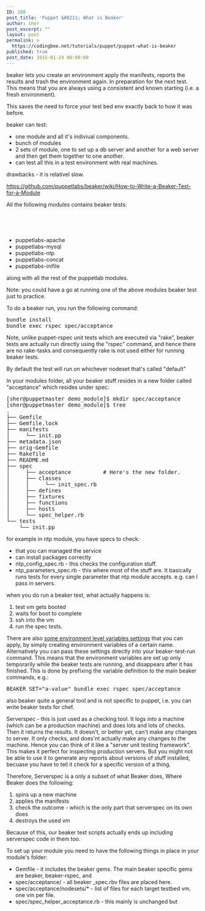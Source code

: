 ```yaml
---
ID: 280
post_title: 'Puppet &#8211; What is Beaker'
author: sher
post_excerpt: ""
layout: post
permalink: >
  https://codingbee.net/tutorials/puppet/puppet-what-is-beaker
published: true
post_date: 2015-01-24 00:00:00
---
```

beaker lets you create an environment apply the manifests, reports the results and trash the environment again. In preparation for the next test. This means that you are always using a consistent and known starting (i.e. a fresh environment).

This saves the need to force your test bed env exactly back to how it was before.

beaker can test:
- one module and all it's indiviual components.
- bunch of modules
- 2 sets of module, one to set up a db server and another for a web server and then get them together to one another.
- can test all this in a test environment with real machines.

drawbacks - it is relativel slow.

https://github.com/puppetlabs/beaker/wiki/How-to-Write-a-Beaker-Test-for-a-Module

All the following modules contains beaker tests:

&nbsp;

&nbsp;
<ul>
	<li>puppetlabs-apache</li>
	<li>puppetlabs-mysql</li>
	<li>puppetlabs-ntp</li>
	<li>puppetlabs-concat</li>
	<li>puppetlabs-inifile</li>
</ul>

along with all the rest of the puppetlab modules. 

Note: you could have a go at running one of the above modules beaker test just to practice. 

To do a beaker run, you run the following command:

<pre>
bundle install
bundle exec rspec spec/acceptance</pre>
</pre>

Note, unlike puppet-rspec unit tests which are executed via "rake", beaker tests are actually run directly using the "rspec" command, and hence there are no rake-tasks and consequently rake is not used either for running beaker tests.  


By default the test will run on whichever nodeset that's called "default"


In your modules folder, all your beaker stuff resides in a new folder called "acceptance" which resides under spec:

<pre>
[sher@puppetmaster demo_module]$ mkdir spec/acceptance
[sher@puppetmaster demo_module]$ tree
.
├── Gemfile
├── Gemfile.lock
├── manifests
│     └── init.pp
├── metadata.json
├── orig-Gemfile
├── Rakefile
├── README.md
├── spec
│     ├── acceptance          # Here's the new folder. 
│     ├── classes
│     │     └── init_spec.rb
│     ├── defines
│     ├── fixtures
│     ├── functions
│     ├── hosts
│     └── spec_helper.rb
└── tests
    └── init.pp
</pre>





for example in ntp module, you have specs to check:

- that you can managed the service
- can install packages correctly
- ntp_config_spec.rb - this checks the configuration stuff. 
- ntp_parameters_spec.rb - this where most of the stuff are. It basically runs tests for every single parameter that ntp module accepts. e.g. can I pass in servers. 




when you do run a beaker test, what actually happens is:

<ol>
	<li>test vm gets booted</li>
	<li>waits for boot to complete</li>
	<li>ssh into the vm</li>
	<li>run the spec tests. </li>
</ol>


There are also <a href="https://github.com/puppetlabs/beaker/wiki/How-to-Write-a-Beaker-Test-for-a-Module#supported-env-variables">some environment level variables settings</a> that you can apply, by simply creating environment variables of a certain name. Alternatively you can pass these settings directly into your beaker-test-run command. This means that the environment variables are set up only temporarily while the beaker tests are running, and disappears after it has finished. This is done by prefixing the variable definition to the main beaker commands, e.g.:


<pre>
BEAKER_SET="a-value" bundle exec rspec spec/acceptance 
</pre>




also beaker quite a general tool and is not specific to puppet, i.e. you can write beaker tests for chef. 




Serverspec - this is just used as a checking tool. It logs into a machine (which can be a production machine) and does lots and lots of checks. Then it returns the results. It doesn't, or better yet, can't make any changes to server. It only checks, and does'nt actually make any changes to the machine. Hence you can think of it like a "server unit testing framework". This makes it perfect for inspecting production servers. But you might not be able to use it to generate any reports about versions of stuff installed, becuase you have to tell it check for a specific version of a thing. 

Therefore, Serverspec is a only a subset of what Beaker does, Where Beaker does the following:

<ol>
	<li>spins up a new machine</li>
	<li>applies the manifests</li>
	<li>check the outcome - which is the only part that serverspec on its own does</li>
	<li>destroys the used vm</li>
</ol>

Because of this, our beaker test scripts actually ends up including serverspec code in them too.  



To set up your module you need to have the following things in place in your module's folder:

<ul>
	<li>Gemfile - it includes the beaker gems. The main beaker specific gems are beaker, beaker-rspec, and </li>
	<li>spec/acceptance/  -  all beaker _spec.rbv files are placed here. </li>
	<li>spec/acceptance/nodesets/*  - list of files for each target testbed vm. one vm per file.</li>
	<li>spec/spec_helper_acceptance.rb - this mainly is unchanged but  </li>
</ul>